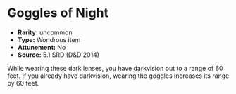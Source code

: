 
# Goggles of Night

* **Rarity:** uncommon
* **Type:** Wondrous item
* **Attunement:** No
* **Source:** 5.1 SRD (D&D 2014)


While wearing these dark lenses, you have darkvision out to a range of 60 feet. If you already have darkvision, wearing the goggles increases its range by 60 feet.
